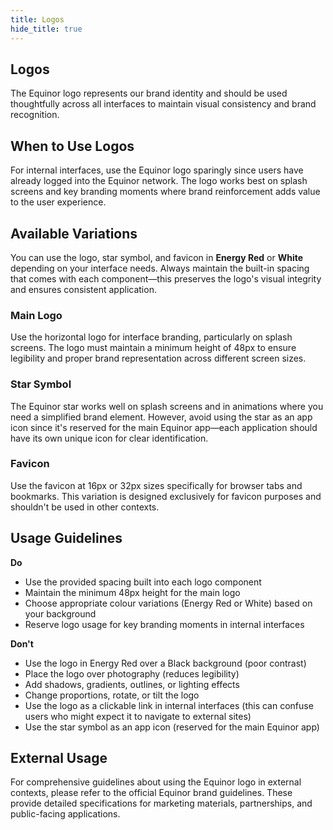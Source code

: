 ```yaml
---
title: Logos
hide_title: true
---
```


## Logos

The Equinor logo represents our brand identity and should be used thoughtfully across all interfaces to maintain visual consistency and brand recognition.

## When to Use Logos

For internal interfaces, use the Equinor logo sparingly since users have already logged into the Equinor network. The logo works best on splash screens and key branding moments where brand reinforcement adds value to the user experience.

## Available Variations

You can use the logo, star symbol, and favicon in **Energy Red** or **White** depending on your interface needs. Always maintain the built-in spacing that comes with each component—this preserves the logo's visual integrity and ensures consistent application.

### Main Logo

Use the horizontal logo for interface branding, particularly on splash screens. The logo must maintain a minimum height of 48px to ensure legibility and proper brand representation across different screen sizes.

### Star Symbol

The Equinor star works well on splash screens and in animations where you need a simplified brand element. However, avoid using the star as an app icon since it's reserved for the main Equinor app—each application should have its own unique icon for clear identification.

### Favicon

Use the favicon at 16px or 32px sizes specifically for browser tabs and bookmarks. This variation is designed exclusively for favicon purposes and shouldn't be used in other contexts.

## Usage Guidelines

**Do**

- Use the provided spacing built into each logo component
- Maintain the minimum 48px height for the main logo
- Choose appropriate colour variations (Energy Red or White) based on your background
- Reserve logo usage for key branding moments in internal interfaces

**Don't**

- Use the logo in Energy Red over a Black background (poor contrast)
- Place the logo over photography (reduces legibility)
- Add shadows, gradients, outlines, or lighting effects
- Change proportions, rotate, or tilt the logo
- Use the logo as a clickable link in internal interfaces (this can confuse users who might expect it to navigate to external sites)
- Use the star symbol as an app icon (reserved for the main Equinor app)

## External Usage

For comprehensive guidelines about using the Equinor logo in external contexts, please refer to the official Equinor brand guidelines. These provide detailed specifications for marketing materials, partnerships, and public-facing applications.
